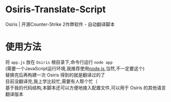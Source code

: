# Osiris-Translate-Script
Osiris | 开源Counter-Strike 2作弊软件 - 自动翻译脚本

# 使用方法
将 `app.js` 放在 `Osiris` 根目录下,命令行运行 `node app` <br>
(需要一个JavaScript运行环境,我推荐使用[node.js](https://nodejs.org/zh-cn),当然,不一定要这个)<br>
替换完后再构建一次 Osiris 得到的就是翻译过的了<br>
目前没翻译完,我上学比较忙,需要有人帮个忙（<br>
基于我的代码结构,本脚本还可以方便地接入配置文件,可以用于 Osiris 的其他语言翻译版本

